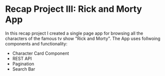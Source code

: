 # Recap Project III: Rick and Morty App

In this recap project I created a single page app for browsing all the characters of the famous tv show "Rick and Morty". The App uses follwoing components and functionality:
- Character Card Component
- REST API
- Pagination
- Search Bar

